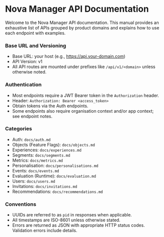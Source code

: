 # Nova Manager API Documentation

Welcome to the Nova Manager API documentation. This manual provides an exhaustive list of APIs grouped by product domains and explains how to use each endpoint with examples.

### Base URL and Versioning

- Base URL: your host (e.g., https://api.your-domain.com)
- API Version: v1
- All API routes are mounted under prefixes like `/api/v1/<domain>` unless otherwise noted.

### Authentication

- Most endpoints require a JWT Bearer token in the `Authorization` header.
- Header: `Authorization: Bearer <access_token>`
- Obtain tokens via the Auth endpoints.
- Some endpoints also require organisation context and/or app context; see endpoint notes.

### Categories

- Auth: `docs/auth.md`
- Objects (Feature Flags): `docs/objects.md`
- Experiences: `docs/experiences.md`
- Segments: `docs/segments.md`
- Metrics: `docs/metrics.md`
- Personalisation: `docs/personalisations.md`
- Events: `docs/events.md`
- Evaluation (Runtime): `docs/evaluation.md`
- Users: `docs/users.md`
- Invitations: `docs/invitations.md`
- Recommendations: `docs/recommendations.md`

### Conventions

- UUIDs are referred to as `pid` in responses when applicable.
- All timestamps are ISO-8601 unless otherwise stated.
- Errors are returned as JSON with appropriate HTTP status codes. Validation errors include details.
